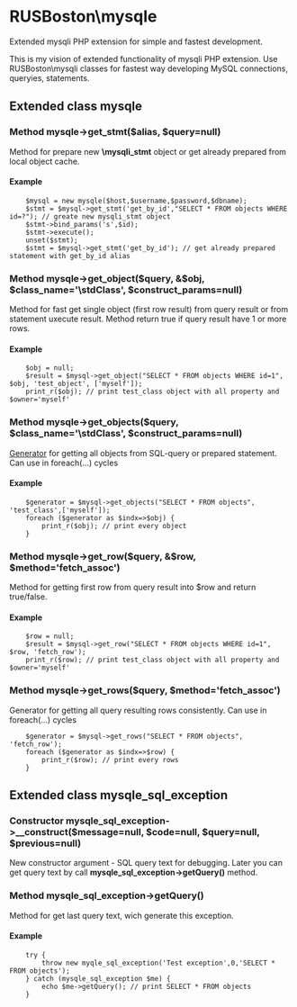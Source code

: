 # RUSBoston\mysqle
Extended mysqli PHP extension for simple and fastest development.

This is my vision of extended functionality of mysqli PHP extension.
Use RUSBoston\mysqli classes for fastest way developing MySQL connections, queryies, statements.

## Extended class mysqle
### Method mysqle->get_stmt($alias, $query=null)
Method for prepare new **\mysqli_stmt** object or get already prepared from local object cache.

#### Example
```
    $mysql = new mysqle($host,$username,$password,$dbname);
    $stmt = $mysql->get_stmt('get_by_id',"SELECT * FROM objects WHERE id=?"); // greate new mysqli_stmt object
    $stmt->bind_params('s',$id);
    $stmt->execute();
    unset($stmt);
    $stmt = $mysql->get_stmt('get_by_id'); // get already prepared statement with get_by_id alias
```

### Method mysqle->get_object($query, &$obj, $class_name='\stdClass', $construct_params=null)
Method for fast get single object (first row result) from query result or from statement uxecute result.
Method return true if query result have 1 or more rows.

#### Example
```
    $obj = null;
    $result = $mysql->get_object("SELECT * FROM objects WHERE id=1", $obj, 'test_object', ['myself']);
    print_r($obj); // print test_class object with all property and $owner='myself'
```

### Method mysqle->get_objects($query, $class_name='\stdClass', $construct_params=null)
[Generator](http://php.net/manual/en/language.generators.php) for getting all objects from SQL-query or prepared statement.
Can use in foreach(...) cycles

#### Example
```
    $generator = $mysql->get_objects("SELECT * FROM objects", 'test_class',['myself']);
    foreach ($generator as $indx=>$obj) {
        print_r($obj); // print every object
    }
```

### Method mysqle->get_row($query, &$row, $method='fetch_assoc')
Method for getting first row from query result into $row and return true/false.

#### Example
```
    $row = null;
    $result = $mysql->get_row("SELECT * FROM objects WHERE id=1", $row, 'fetch_row');
    print_r($row); // print test_class object with all property and $owner='myself'
```

### Method mysqle->get_rows($query, $method='fetch_assoc')
Generator for getting all query resulting rows consistently.
Can use in foreach(...) cycles
```
    $generator = $mysql->get_rows("SELECT * FROM objects", 'fetch_row');
    foreach ($generator as $indx=>$row) {
        print_r($row); // print every rows
    }
```

## Extended class mysqle_sql_exception
### Constructor mysqle_sql_exception->__construct($message=null, $code=null, $query=null, $previous=null)
New constructor argument - SQL query text for debugging. Later you can get query text by call **mysqle_sql_exception->getQuery()** method.

### Method mysqle_sql_exception->getQuery()
Method for get last query text, wich generate this exception.

#### Example
```
    try {
        throw new myqle_sql_exception('Test exception',0,'SELECT * FROM objects');
    } catch (mysqle_sql_exception $me) {
        echo $me->getQuery(); // print SELECT * FROM objects
    }
```

